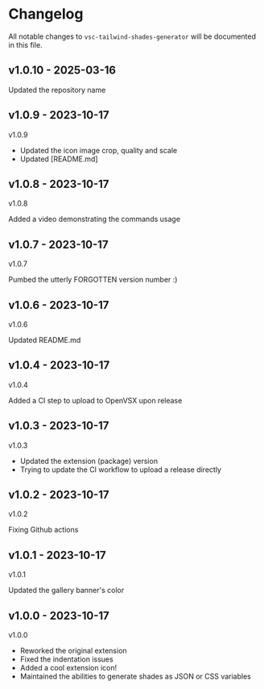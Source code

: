 # Changelog

All notable changes to `vsc-tailwind-shades-generator` will be documented in this file.

## v1.0.10 - 2025-03-16

Updated the repository name

## v1.0.9 - 2023-10-17

v1.0.9

- Updated the icon image crop, quality and scale
- Updated [README.md]

## v1.0.8 - 2023-10-17

v1.0.8

Added a video demonstrating the commands usage

## v1.0.7 - 2023-10-17

v1.0.7

Pumbed the utterly FORGOTTEN version number :)

## v1.0.6 - 2023-10-17

v1.0.6

Updated README.md

## v1.0.4 - 2023-10-17

v1.0.4

Added a CI step to upload to OpenVSX upon release

## v1.0.3 - 2023-10-17

v1.0.3

- Updated the extension (package) version
- Trying to update the CI workflow to upload a release directly

## v1.0.2 - 2023-10-17

v1.0.2

Fixing Github actions

## v1.0.1 - 2023-10-17

v1.0.1

Updated the gallery banner's color

## v1.0.0 - 2023-10-17

v1.0.0

- Reworked the original extension
- Fixed the indentation issues
- Added a cool extension icon!
- Maintained the abilities to generate shades as JSON or CSS variables
